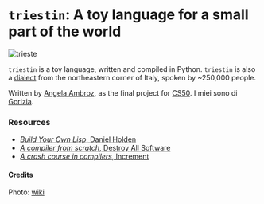 # `triestin`: A toy language for a small part of the world

![trieste](https://upload.wikimedia.org/wikipedia/commons/thumb/6/6a/Frontemare_di_Trieste.jpg/640px-Frontemare_di_Trieste.jpg)

`triestin` is a toy language, written and compiled in Python. `triestin` is also a [dialect](https://en.wikipedia.org/wiki/Triestine_dialect) from the northeastern corner of Italy, spoken by ~250,000 people. 

Written by [Angela Ambroz](https://www.angelaambroz.com/blog/), as the final project for [CS50](https://cs50.harvard.edu/). I miei sono di [Gorizia](https://en.wikipedia.org/wiki/Gorizia). 

### Resources
- [_Build Your Own Lisp_, Daniel Holden](http://www.buildyourownlisp.com/contents)
- [_A compiler from scratch_, Destroy All Software](https://www.destroyallsoftware.com/screencasts/catalog/a-compiler-from-scratch)
- [_A crash course in compilers_, Increment](https://increment.com/programming-languages/crash-course-in-compilers/)


#### Credits
Photo: [wiki](https://commons.wikimedia.org/wiki/File:Frontemare_di_Trieste.jpg)
